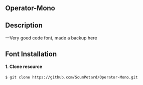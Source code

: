 
##  Operator-Mono

## Description
一Very good code font, made a backup here

## Font Installation

#### 1. Clone resource

    $ git clone https://github.com/ScumPetard/Operator-Mono.git




